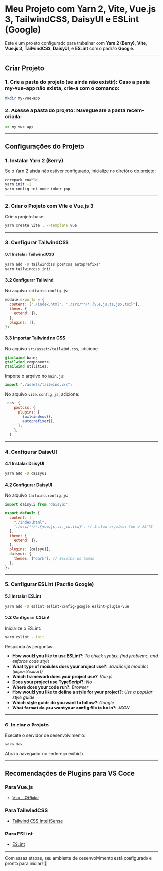 # Meu Projeto com Yarn 2, Vite, Vue.js 3, TailwindCSS, DaisyUI e ESLint (Google)

Este é um projeto configurado para trabalhar com **Yarn 2 (Berry)**, **Vite**, **Vue.js 3**, **TailwindCSS**, **DaisyUI**, e **ESLint** com o padrão **Google**.

---

## **Criar Projeto**

### 1. **Crie a pasta do projeto (se ainda não existir):** Caso a pasta my-vue-app não exista, crie-a com o comando:

```bash
mkdir my-vue-app
```

### 2. **Acesse a pasta do projeto:** Navegue até a pasta recém-criada:

```bash
cd my-vue-app
```

---

## **Configurações do Projeto**

### **1. Instalar Yarn 2 (Berry)**

Se o Yarn 2 ainda não estiver configurado, inicialize no diretório do projeto:

```bash
corepack enable
yarn init -2
yarn config set nodeLinker pnp
```

---

### **2. Criar o Projeto com Vite e Vue.js 3**

Crie o projeto base:

```bash
yarn create vite . --template vue
```

---

### **3. Configurar TailwindCSS**

#### **3.1 Instalar TailwindCSS**

```bash
yarn add -D tailwindcss postcss autoprefixer
yarn tailwindcss init
```

#### **3.2 Configurar Tailwind**

No arquivo `tailwind.config.js`:

```javascript
module.exports = {
  content: ["./index.html", "./src/**/*.{vue,js,ts,jsx,tsx}"],
  theme: {
    extend: {},
  },
  plugins: [],
};
```

#### **3.3 Importar Tailwind no CSS**

No arquivo `src/assets/tailwind.css`, adicione:

```css
@tailwind base;
@tailwind components;
@tailwind utilities;
```

Importe o arquivo no `main.js`:

```javascript
import "./assets/tailwind.css";
```

No arquivo `vite.config.js`, adicione:

```javascript
 css: {
    postcss: {
      plugins: [
        tailwindcss(),
        autoprefixer(),
      ],
    },
  },
```

---

### **4. Configurar DaisyUI**

#### **4.1 Instalar DaisyUI**

```bash
yarn add -D daisyui
```

#### **4.2 Configurar DaisyUI**

No arquivo `tailwind.config.js`:

```javascript
import daisyui from "daisyui";

export default {
  content: [
    "./index.html",
    "./src/**/*.{vue,js,ts,jsx,tsx}", // Inclua arquivos Vue e JS/TS
  ],
  theme: {
    extend: {},
  },
  plugins: [daisyui],
  daisyui: {
    themes: ["dark"], // Escolha os temas
  },
};
```

---

### **5. Configurar ESLint (Padrão Google)**

#### **5.1 Instalar ESLint**

```bash
yarn add -D eslint eslint-config-google eslint-plugin-vue
```

#### **5.2 Configurar ESLint**

Inicialize o ESLint:

```bash
yarn eslint --init
```

Responda às perguntas:

- **How would you like to use ESLint?**: _To check syntax, find problems, and enforce code style_
- **What type of modules does your project use?**: _JavaScript modules (import/export)_
- **Which framework does your project use?**: _Vue.js_
- **Does your project use TypeScript?**: _No_
- **Where does your code run?**: _Browser_
- **How would you like to define a style for your project?**: _Use a popular style guide_
- **Which style guide do you want to follow?**: _Google_
- **What format do you want your config file to be in?**: _JSON_

---

### **6. Iniciar o Projeto**

Execute o servidor de desenvolvimento:

```bash
yarn dev
```

Abra o navegador no endereço exibido.

---

## **Recomendações de Plugins para VS Code**

### **Para Vue.js**

- [Vue - Official](https://marketplace.visualstudio.com/items?itemName=Vue.volar)

### **Para TailwindCSS**

- [Tailwind CSS IntelliSense](https://marketplace.visualstudio.com/items?itemName=bradlc.vscode-tailwindcss)

### **Para ESLint**

- [ESLint](https://marketplace.visualstudio.com/items?itemName=dbaeumer.vscode-eslint)

---

Com essas etapas, seu ambiente de desenvolvimento está configurado e pronto para iniciar! 🚀
